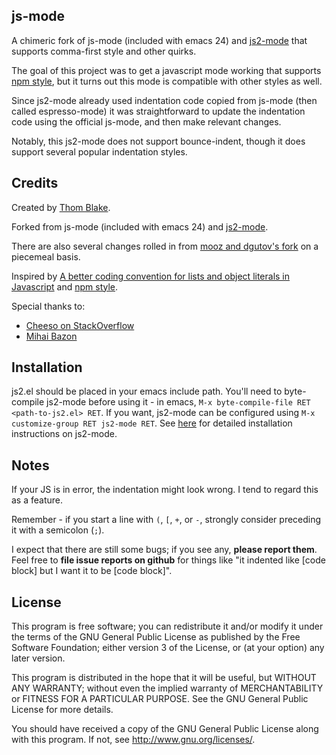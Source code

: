 ## js-mode ##

A chimeric fork of js-mode (included with emacs 24) and [js2-mode](http://code.google.com/p/js2-mode/) that supports comma-first style and other quirks.

The goal of this project was to get a javascript mode working that supports [npm style](https://github.com/isaacs/npm/blob/master/doc/coding-style.md), but it turns out this mode is compatible with other styles as well.

Since js2-mode already used indentation code copied from js-mode (then called espresso-mode) it was straightforward to update the indentation code using the official js-mode, and then make relevant changes.

Notably, this js2-mode does not support bounce-indent, though it does support several popular indentation styles.

## Credits ##

Created by [Thom Blake](https://github.com/thomblake).

Forked from js-mode (included with emacs 24) and [js2-mode](http://code.google.com/p/js2-mode/).

There are also several changes rolled in from [mooz and dgutov's fork](https://github.com/mooz/js2-mode/) on a piecemeal basis.

Inspired by [A better coding convention for lists and object literals in Javascript](https://gist.github.com/357981) and [npm style](https://github.com/isaacs/npm/blob/master/doc/coding-style.md).

Special thanks to:

 * [Cheeso on StackOverflow](http://stackoverflow.com/questions/6144930/emacs-js-mode-for-npm-style)
 * [Mihai Bazon](http://mihai.bazon.net/projects/editing-javascript-with-emacs-js2-mode)

## Installation ##

js2.el should be placed in your emacs include path. You'll need to byte-compile js2-mode before using it - in emacs, `M-x byte-compile-file RET <path-to-js2.el> RET`.  If you want, js2-mode can be configured using `M-x customize-group RET js2-mode RET`.  See [here](http://code.google.com/p/js2-mode/wiki/InstallationInstructions) for detailed installation instructions on js2-mode.

## Notes ##

If your JS is in error, the indentation might look wrong.  I tend to regard this as a feature.

Remember - if you start a line with `(`, `[`, `+`, or `-`, strongly consider preceding it with a semicolon (`;`).

I expect that there are still some bugs; if you see any, **please report them**. Feel free to **file issue reports on github** for things like "it indented like [code block] but I want it to be [code block]".

## License ##

This program is free software; you can redistribute it and/or
modify it under the terms of the GNU General Public License as
published by the Free Software Foundation; either version 3 of
the License, or (at your option) any later version.

This program is distributed in the hope that it will be
useful, but WITHOUT ANY WARRANTY; without even the implied
warranty of MERCHANTABILITY or FITNESS FOR A PARTICULAR
PURPOSE.  See the GNU General Public License for more details.

You should have received a copy of the GNU General Public License
along with this program.  If not, see http://www.gnu.org/licenses/.
